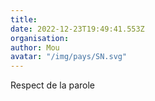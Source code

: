 ```yaml
---
title: 
date: 2022-12-23T19:49:41.553Z
organisation: 
author: Mou
avatar: "/img/pays/SN.svg"
---
```


Respect de la parole